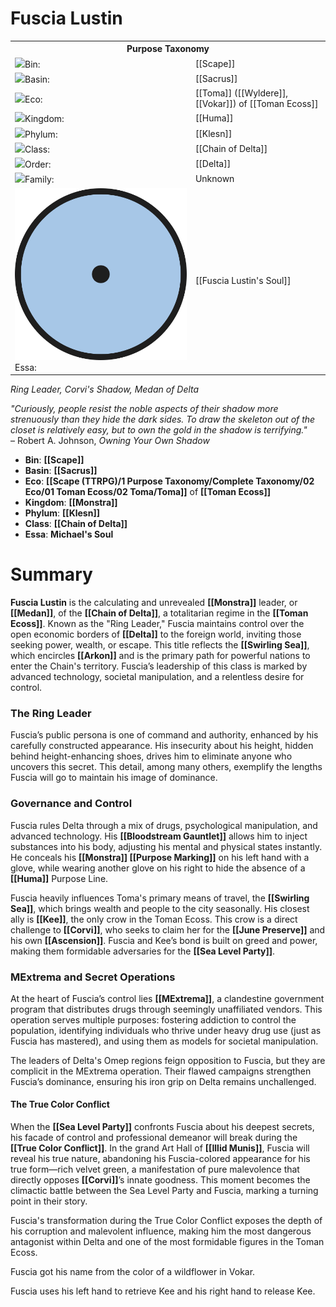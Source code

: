 <!-- wiki-header-section:start -->
# Fuscia Lustin

<!-- wiki-header-section:end -->

<!-- taxonomy-table-section:start -->
<div class="taxonomy-table">
  <table>
    <tr>
      <th colspan="3">Purpose Taxonomy</th>
    </tr>
    <tr>
      <td class="taxon-label"><img src="../svg/bin.svg" class="taxon-icon">Bin:</td>
      <td class="taxon-content" colspan="2">[[Scape]]</td>
    </tr>
    <tr>
      <td class="taxon-label"><img src="../svg/basin.svg" class="taxon-icon">Basin:</td>
      <td class="taxon-content" colspan="2">[[Sacrus]]</td>
    </tr>
    <tr>
      <td class="taxon-label"><img src="../svg/eco.svg" class="taxon-icon">Eco:</td>
      <td class="taxon-content" colspan="2">[[Toma]] ([[Wyldere]], [[Vokar]]) of [[Toman Ecoss]]</td>
    </tr>
    <tr>
      <td class="taxon-label"><img src="../svg/kingdom.svg" class="taxon-icon">Kingdom:</td>
      <td class="taxon-content" colspan="2">[[Huma]]</td>
    </tr>
    <tr>
      <td class="taxon-label"><img src="../svg/phylum.svg" class="taxon-icon">Phylum:</td>
      <td class="taxon-content" colspan="2">[[Klesn]]</td>
    </tr>
    <tr>
      <td class="taxon-label"><img src="../svg/class.svg" class="taxon-icon">Class:</td>
      <td class="taxon-content" colspan="2">[[Chain of Delta]]</td>
    </tr>
    <tr>
      <td class="taxon-label"><img src="../svg/order.svg" class="taxon-icon">Order:</td>
      <td class="taxon-content" colspan="2">[[Delta]]</td>
    </tr>
    <tr>
      <td class="taxon-label"><img src="../svg/family.svg" class="taxon-icon">Family:</td>
      <td class="taxon-content" colspan="2">Unknown</td>
    </tr>
    <tr>
      <td class="taxon-label"><img src="../svg/Essa.svg" class="taxon-icon">Essa:</td>
      <td class="taxon-content" colspan="2">[[Fuscia Lustin's Soul]]</td>
    </tr>
  </table>
</div>
<!-- taxonomy-table-section:end -->




<!--
His first role is the leader of the Army of God and the leader of celestial forces in triumphing over the powers of Hell.

https://en.wikipedia.org/wiki/Michael_(archangel)

Fuscia as the opposite of Michael, but posing to be like Michael through Klesn. Kee with a relation to a seraphim. When the devil rules over the world, he will do so under the guise and name of god.
-->

<!-- not-for-live-publishing:start -->
<!-- obsidian-pull:start -->
_Ring Leader, Corvi's Shadow, Medan of Delta_  

_"Curiously, people resist the noble aspects of their shadow more strenuously than they hide the dark sides. To draw the skeleton out of the closet is relatively easy, but to own the gold in the shadow is terrifying."_  
– Robert A. Johnson, _Owning Your Own Shadow_

- **Bin**: **[[Scape]]**
- **Basin**: **[[Sacrus]]**
- **Eco**: **[[Scape (TTRPG)/1 Purpose Taxonomy/Complete Taxonomy/02 Eco/01 Toman Ecoss/02 Toma/Toma]]** of **[[Toman Ecoss]]**
- **Kingdom**: **[[Monstra]]**
- **Phylum**: **[[Klesn]]**
- **Class**: **[[Chain of Delta]]**
- **Essa**: **Michael's Soul**

# Summary

**Fuscia Lustin** is the calculating and unrevealed **[[Monstra]]** leader, or **[[Medan]]**, of the **[[Chain of Delta]]**, a totalitarian regime in the **[[Toman Ecoss]]**. Known as the "Ring Leader," Fuscia maintains control over the open economic borders of **[[Delta]]** to the foreign world, inviting those seeking power, wealth, or escape. This title reflects the **[[Swirling Sea]]**, which encircles **[[Arkon]]** and is the primary path for powerful nations to enter the Chain's territory. Fuscia’s leadership of this class is marked by advanced technology, societal manipulation, and a relentless desire for control.

### The Ring Leader

Fuscia’s public persona is one of command and authority, enhanced by his carefully constructed appearance. His insecurity about his height, hidden behind height-enhancing shoes, drives him to eliminate anyone who uncovers this secret. This detail, among many others, exemplify the lengths Fuscia will go to maintain his image of dominance.

### Governance and Control

Fuscia rules Delta through a mix of drugs, psychological manipulation, and advanced technology. His **[[Bloodstream Gauntlet]]** allows him to inject substances into his body, adjusting his mental and physical states instantly. He conceals his **[[Monstra]] [[Purpose Marking]]** on his left hand with a glove, while wearing another glove on his right to hide the absence of a **[[Huma]]** Purpose Line.

Fuscia heavily influences Toma's primary means of travel, the **[[Swirling Sea]]**, which brings wealth and people to the city seasonally. His closest ally is **[[Kee]]**, the only crow in the Toman Ecoss. This crow is a direct challenge to **[[Corvi]]**, who seeks to claim her for the **[[June Preserve]]** and his own **[[Ascension]]**. Fuscia and Kee’s bond is built on greed and power, making them formidable adversaries for the **[[Sea Level Party]]**.

### MExtrema and Secret Operations

At the heart of Fuscia’s control lies **[[MExtrema]]**, a clandestine government program that distributes drugs through seemingly unaffiliated vendors. This operation serves multiple purposes: fostering addiction to control the population, identifying individuals who thrive under heavy drug use (just as Fuscia has mastered), and using them as models for societal manipulation.

The leaders of Delta's Omep regions feign opposition to Fuscia, but they are complicit in the MExtrema operation. Their flawed campaigns strengthen Fuscia’s dominance, ensuring his iron grip on Delta remains unchallenged.

#### The True Color Conflict

When the **[[Sea Level Party]]** confronts Fuscia about his deepest secrets, his facade of control and professional demeanor will break during the **[[True Color Conflict]]**. In the grand Art Hall of **[[Illid Munis]]**, Fuscia will reveal his true nature, abandoning his Fuscia-colored appearance for his true form—rich velvet green, a manifestation of pure malevolence that directly opposes **[[Corvi]]**’s innate goodness. This moment becomes the climactic battle between the Sea Level Party and Fuscia, marking a turning point in their story.

Fuscia's transformation during the True Color Conflict exposes the depth of his corruption and malevolent influence, making him the most dangerous antagonist within Delta and one of the most formidable figures in the Toman Ecoss.








Fuscia got his name from the color of a wildflower in Vokar.

Fuscia uses his left hand to retrieve Kee and his right hand to release Kee.
<!-- obsidian-pull:end -->
<!-- not-for-live-publishing:end -->